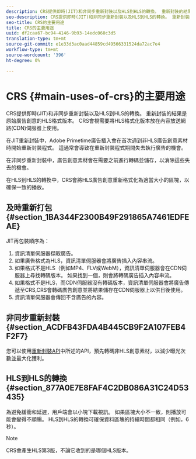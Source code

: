 ```yaml
---
description: CRS提供即時(JIT)和非同步重新封裝以及HLS到HLS的轉換。 重新封裝的結果是原始廣告創意的HLS格式版本。 CRS會視需要將HLS格式化版本放在內容放送網路(CDN)伺服器上使用。
seo-description: CRS提供即時(JIT)和非同步重新封裝以及HLS到HLS的轉換。 重新封裝的結果是原始廣告創意的HLS格式版本。 CRS會視需要將HLS格式化版本放在內容放送網路(CDN)伺服器上使用。
seo-title: CRS的主要用途
title: CRS的主要用途
uuid: df2caa67-bc94-4146-9b93-14edc060c3d5
translation-type: tm+mt
source-git-commit: e1e33d3ac0aad44859cd49566331524da72ac7e4
workflow-type: tm+mt
source-wordcount: '396'
ht-degree: 0%

---
```



# CRS {#main-uses-of-crs}的主要用途

CRS提供即時(JIT)和非同步重新封裝以及HLS到HLS的轉換。 重新封裝的結果是原始廣告創意的HLS格式版本。 CRS會視需要將HLS格式化版本放在內容放送網路(CDN)伺服器上使用。

在JIT重新封裝中，Adobe Primetime廣告插入會在首次遇到非HLS廣告創意素材時開始重新封裝程式。 這通常會導致在重新封裝程式期間失去執行廣告的機會。

在非同步重新封裝中，廣告創意素材會在需要之前進行轉碼並儲存，以消除這些失去的機會。

在HLS到HLS的轉換中，CRS會將HLS廣告創意重新格式化為適當大小的區塊，以確保一致的播放。

## 及時重新打包{#section_1BA344F2300B49F291865A7461EDFEAE}

JIT再包裝順序為：

1. 資訊清單伺服器擷取廣告。
1. 如果廣告格式為HLS，資訊清單伺服器會將廣告插入內容串流。
1. 如果格式不是HLS（例如MP4、FLV或WebM），資訊清單伺服器會在CDN伺服器上尋找轉碼版本。 如果找到一個，則會將轉碼廣告插入內容串流。
1. 如果格式不是HLS，而CDN伺服器沒有轉碼版本，資訊清單伺服器會將廣告傳遞至CRS,CRS會轉碼廣告創意並將結果儲存在CDN伺服器上以供日後使用。
1. 資訊清單伺服器會傳回不含廣告的內容。

## 非同步重新封裝{#section_ACDFB43FDA4B445CB9F2A107FEB4F2F7}

您可以使用[重新封裝API](../~old-creative-repackaging-service/api-repackage.md)中所述的API，預先轉碼非HLS創意素材，以減少曝光次數並最大化獲利。

## HLS到HLS的轉換{#section_877A0E7E8FAF4C2DB086A31C24D53435}

為避免緩衝和延遲，用戶端會以小塊下載視訊。 如果區塊大小不一致，則播放可能會變得不順暢。 HLS到HLS的轉換可確保資料區塊的持續時間都相同（例如，6秒）。

>[!NOTE]
>
>CRS會產生HLS第3版，不論它收到的是哪個HLS版本。